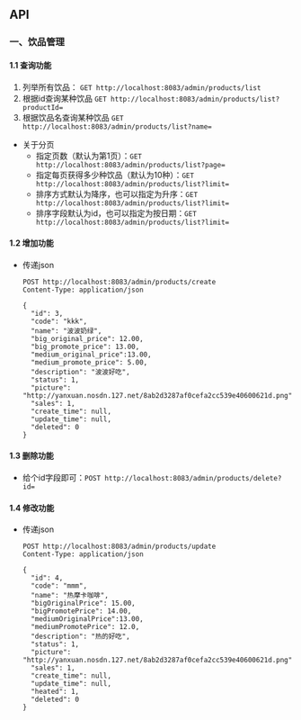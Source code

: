 ## API
### 一、饮品管理
#### 1.1 查询功能
1.  列举所有饮品：
`GET http://localhost:8083/admin/products/list`
2.  根据id查询某种饮品
`GET http://localhost:8083/admin/products/list?productId=`
3.  根据饮品名查询某种饮品
`GET http://localhost:8083/admin/products/list?name=`
* 关于分页
    * 指定页数（默认为第1页）：`GET http://localhost:8083/admin/products/list?page=`
    * 指定每页获得多少种饮品（默认为10种）：`GET http://localhost:8083/admin/products/list?limit=`
    * 排序方式默认为降序，也可以指定为升序：`GET http://localhost:8083/admin/products/list?limit=`
    * 排序字段默认为id，也可以指定为按日期：`GET http://localhost:8083/admin/products/list?limit=`

#### 1.2 增加功能
* 传递json
    ```
    POST http://localhost:8083/admin/products/create
    Content-Type: application/json
    
    {
      "id": 3,
      "code": "kkk",
      "name": "波波奶绿",
      "big_original_price": 12.00,
      "big_promote_price": 13.00,
      "medium_original_price":13.00,
      "medium_promote_price": 5.00,
      "description": "波波好吃",
      "status": 1,
      "picture": "http://yanxuan.nosdn.127.net/8ab2d3287af0cefa2cc539e40600621d.png",
      "sales": 1,
      "create_time": null,
      "update_time": null,
      "deleted": 0
    }
    ```

#### 1.3 删除功能
* 给个id字段即可：`POST http://localhost:8083/admin/products/delete?id=`

#### 1.4 修改功能
* 传递json
    ```
    POST http://localhost:8083/admin/products/update
    Content-Type: application/json
    
    {
      "id": 4,
      "code": "mmm",
      "name": "热摩卡咖啡",
      "bigOriginalPrice": 15.00,
      "bigPromotePrice": 14.00,
      "mediumOriginalPrice":13.00,
      "mediumPromotePrice": 12.0,
      "description": "热的好吃",
      "status": 1,
      "picture": "http://yanxuan.nosdn.127.net/8ab2d3287af0cefa2cc539e40600621d.png",
      "sales": 1,
      "create_time": null,
      "update_time": null,
      "heated": 1,
      "deleted": 0
    }
    ```

